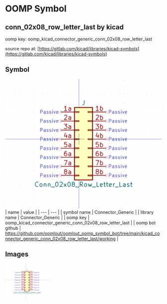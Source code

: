 # OOMP Symbol  
## conn_02x08_row_letter_last  by kicad  
  
oomp key: oomp_kicad_connector_generic_conn_02x08_row_letter_last  
  
source repo at: [https://gitlab.com/kicad/libraries/kicad-symbols](https://gitlab.com/kicad/libraries/kicad-symbols)  
## Symbol  
  
[![working.png](working_600.png)](working.png)  
| name | value | 
| --- | --- | 
| symbol name | Connector_Generic | 
| library name | Connector_Generic | 
| oomp key | oomp_kicad_connector_generic_conn_02x08_row_letter_last | 
| oomp bot github | https://github.com/oomlout/oomlout_oomp_symbol_bot/tree/main/kicad_connector_generic_conn_02x08_row_letter_last/working | 
## Images  
  
[![working.png](working_140.png)](working.png)  
